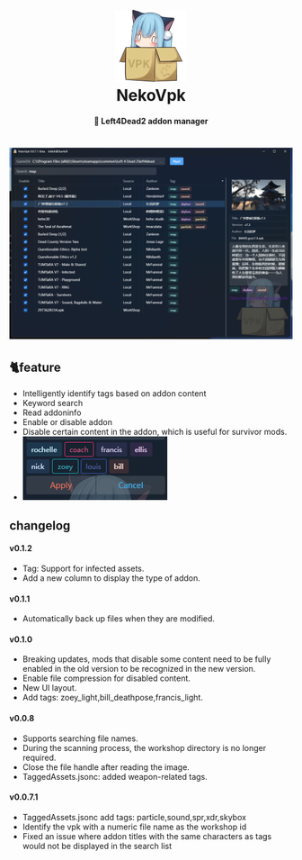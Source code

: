 <h1 align="center">
  <br>
  <img src="https://github.com/Starfelll/NekoVpk/blob/main/image/NekoVpk-128.png" alt="NekoVpk" width="128">
  <br>
  NekoVpk
  <br>
</h1>
<h4 align="center">🧰 Left4Dead2 addon manager </h4>
<h1 align="center">
  <img src="https://github.com/Starfelll/NekoVpk/blob/main/image/%7B92AF4B24-ECB7-4f37-A7EF-2452A7E1151B%7D.png" width="800">
</h1>

## 🐈feature
* Intelligently identify tags based on addon content
* Keyword search
* Read addoninfo
* Enable or disable addon
* Disable certain content in the addon, which is useful for survivor mods.
* ![](https://github.com/Starfelll/NekoVpk/blob/main/image/%7B5B7F3754-AEAB-478f-90C3-D0D2934D8D8A%7D.png)


## changelog
#### v0.1.2
- Tag: Support for infected assets.
- Add a new column to display the type of addon.
#### v0.1.1
- Automatically back up files when they are modified.
#### v0.1.0
- Breaking updates, mods that disable some content need to be fully enabled in the old version to be recognized in the new version.
- Enable file compression for disabled content.
- New UI layout.
- Add tags: zoey_light,bill_deathpose,francis_light.
#### v0.0.8
- Supports searching file names.
- During the scanning process, the workshop directory is no longer required.
- Close the file handle after reading the image.
- TaggedAssets.jsonc: added weapon-related tags.
#### v0.0.7.1
- TaggedAssets.jsonc add tags: particle,sound,spr,xdr,skybox
- Identify the vpk with a numeric file name as the workshop id
- Fixed an issue where addon titles with the same characters as tags would not be displayed in the search list
